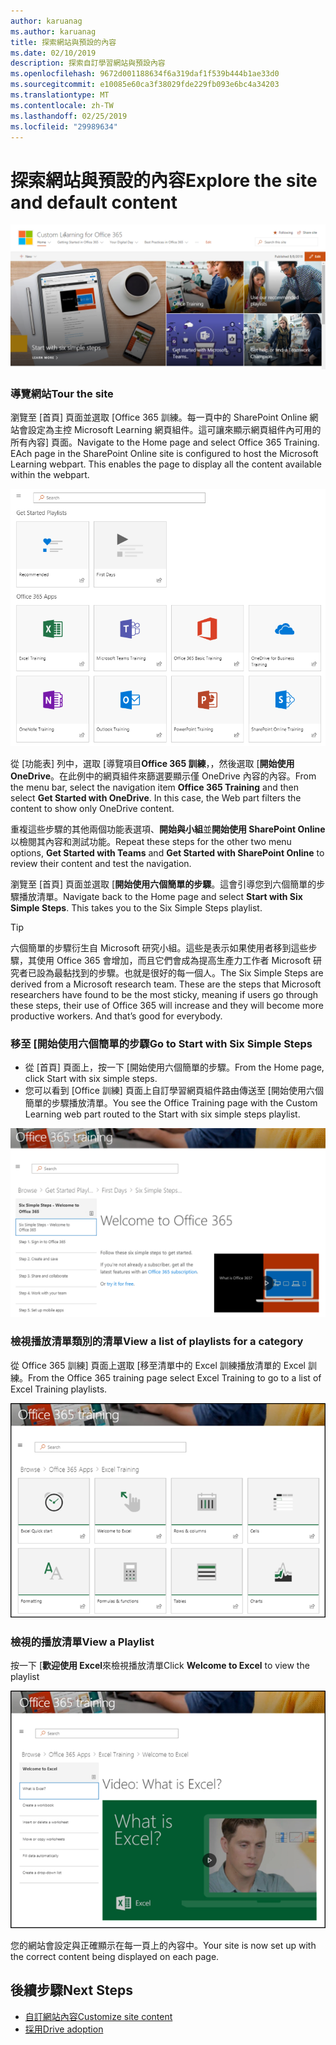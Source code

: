 ```yaml
---
author: karuanag
ms.author: karuanag
title: 探索網站與預設的內容
ms.date: 02/10/2019
description: 探索自訂學習網站與預設內容
ms.openlocfilehash: 9672d001188634f6a319daf1f539b444b1ae33d0
ms.sourcegitcommit: e10085e60ca3f38029fde229fb093e6bc4a34203
ms.translationtype: MT
ms.contentlocale: zh-TW
ms.lasthandoff: 02/25/2019
ms.locfileid: "29989634"
---
```

# <a name="explore-the-site-and-default-content"></a><span data-ttu-id="35521-103">探索網站與預設的內容</span><span class="sxs-lookup"><span data-stu-id="35521-103">Explore the site and default content</span></span>

![六個簡單的步驟](media/clo365homepage.png)

### <a name="tour-the-site"></a><span data-ttu-id="35521-105">導覽網站</span><span class="sxs-lookup"><span data-stu-id="35521-105">Tour the site</span></span> 

<span data-ttu-id="35521-p101">瀏覽至 [首頁] 頁面並選取 [Office 365 訓練。每一頁中的 SharePoint Online 網站會設定為主控 Microsoft Learning 網頁組件。這可讓來顯示網頁組件內可用的所有內容] 頁面。</span><span class="sxs-lookup"><span data-stu-id="35521-p101">Navigate to the Home page and select Office 365 Training. EAch page in the SharePoint Online site is configured to host the Microsoft Learning webpart. This enables the page to  display all the content available within the webpart.</span></span>

![網頁組件](media/webpart.PNG)

<span data-ttu-id="35521-p102">從 [功能表] 列中，選取 [導覽項目**Office 365 訓練**，，然後選取 [**開始使用 OneDrive**。在此例中的網頁組件來篩選要顯示僅 OneDrive 內容的內容。</span><span class="sxs-lookup"><span data-stu-id="35521-p102">From the menu bar, select the navigation item **Office 365 Training** and then select **Get Started with OneDrive**. In this case, the Web part filters the content to show only OneDrive content.</span></span>

<span data-ttu-id="35521-112">重複這些步驟的其他兩個功能表選項、**開始與小組**並**開始使用 SharePoint Online**以檢閱其內容和測試功能。</span><span class="sxs-lookup"><span data-stu-id="35521-112">Repeat these steps for the other two menu options, **Get Started with Teams** and **Get Started with SharePoint Online** to review their content and test the navigation.</span></span>

<span data-ttu-id="35521-p103">瀏覽至 [首頁] 頁面並選取 [**開始使用六個簡單的步驟**。這會引導您到六個簡單的步驟播放清單。</span><span class="sxs-lookup"><span data-stu-id="35521-p103">Navigate back to the Home page and select **Start with Six Simple Steps**. This takes you to the Six Simple Steps playlist.</span></span>

> [!TIP]
> <span data-ttu-id="35521-p104">六個簡單的步驟衍生自 Microsoft 研究小組。這些是表示如果使用者移到這些步驟，其使用 Office 365 會增加，而且它們會成為提高生產力工作者 Microsoft 研究者已設為最黏找到的步驟。也就是很好的每一個人。</span><span class="sxs-lookup"><span data-stu-id="35521-p104">The Six Simple Steps are derived from a Microsoft research team. These are the steps that Microsoft researchers have found to be the most sticky, meaning if users go through these steps, their use of Office 365 will increase and they will become more productive workers. And that’s good for everybody.</span></span>

### <a name="go-to-start-with-six-simple-steps"></a><span data-ttu-id="35521-118">移至 [開始使用六個簡單的步驟</span><span class="sxs-lookup"><span data-stu-id="35521-118">Go to Start with Six Simple Steps</span></span>
- <span data-ttu-id="35521-119">從 [首頁] 頁面上，按一下 [開始使用六個簡單的步驟。</span><span class="sxs-lookup"><span data-stu-id="35521-119">From the Home page, click Start with six simple steps.</span></span> 
- <span data-ttu-id="35521-120">您可以看到 [Office 訓練] 頁面上自訂學習網頁組件路由傳送至 [開始使用六個簡單的步驟播放清單。</span><span class="sxs-lookup"><span data-stu-id="35521-120">You see the Office Training page with the Custom Learning web part routed to the Start with six simple steps playlist.</span></span>  

![六個步驟播放清單](media/clo365sixsteps.png)

### <a name="view-a-list-of-playlists-for-a-category"></a><span data-ttu-id="35521-122">檢視播放清單類別的清單</span><span class="sxs-lookup"><span data-stu-id="35521-122">View a list of playlists for a category</span></span>

<span data-ttu-id="35521-123">從 Office 365 訓練] 頁面上選取 [移至清單中的 Excel 訓練播放清單的 Excel 訓練。</span><span class="sxs-lookup"><span data-stu-id="35521-123">From the Office 365 training page select Excel Training to go to a list of Excel Training playlists.</span></span>

![content_excel.png](media/content_excel.png)

### <a name="view-a-playlist"></a><span data-ttu-id="35521-125">檢視的播放清單</span><span class="sxs-lookup"><span data-stu-id="35521-125">View a Playlist</span></span>

<span data-ttu-id="35521-126">按一下 [**歡迎使用 Excel**來檢視播放清單</span><span class="sxs-lookup"><span data-stu-id="35521-126">Click **Welcome to Excel** to view the playlist</span></span>

![content_exwel.png](media/content_exwel.png)

<span data-ttu-id="35521-128">您的網站會設定與正確顯示在每一頁上的內容中。</span><span class="sxs-lookup"><span data-stu-id="35521-128">Your site is now set up with the correct content being displayed on each page.</span></span> 

## <a name="next-steps"></a><span data-ttu-id="35521-129">後續步驟</span><span class="sxs-lookup"><span data-stu-id="35521-129">Next Steps</span></span>
- [<span data-ttu-id="35521-130">自訂網站內容</span><span class="sxs-lookup"><span data-stu-id="35521-130">Customize site content</span></span>](customization.md)
- [<span data-ttu-id="35521-131">採用</span><span class="sxs-lookup"><span data-stu-id="35521-131">Drive adoption</span></span>](driveadoption.md) 
